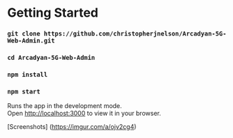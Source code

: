 # Getting Started

### `git clone https://github.com/christopherjnelson/Arcadyan-5G-Web-Admin.git`

### `cd Arcadyan-5G-Web-Admin`

### `npm install`

### `npm start`

Runs the app in the development mode.\
Open [http://localhost:3000](http://localhost:3000) to view it in your browser.

[Screenshots] (https://imgur.com/a/ojv2cg4)
